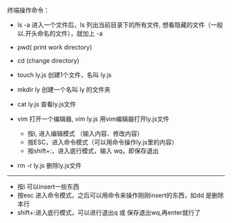 终端操作命令：
- ls -a    进入一个文件后，ls 列出当前目录下的所有文件, 想看隐藏的文件（一般以.开头命名的文件），就加上 -a
- pwd( print work directory)
- cd (change directory)
- touch ly.js 创建1个文件，名叫 ly.js
- mkdir ly 创建一个名叫 ly 的文件夹
- cat ly.js 查看ly.js文件
- vim 打开一个编辑器,  vim ly.js 用vim编辑器打开ly.js文件
  - 按i, 进入编辑模式 （输入内容、修改内容）
  - 按ESC，进入命令模式（可以用命令操作ly.js里的内容）
  - 按shift+:，进入底行模式，输入 wq，即保存退出

- rm -r ly.js 删除ly.js文件

---
- 按i 可以insert一些东西
- 按esc 进入命令模式，之后可以用命令来操作刚刚insert的东西，如dd 是删除本行
- shift+:进入底行模式，可以进行退出q 或 保存退出wq,再enter就行了